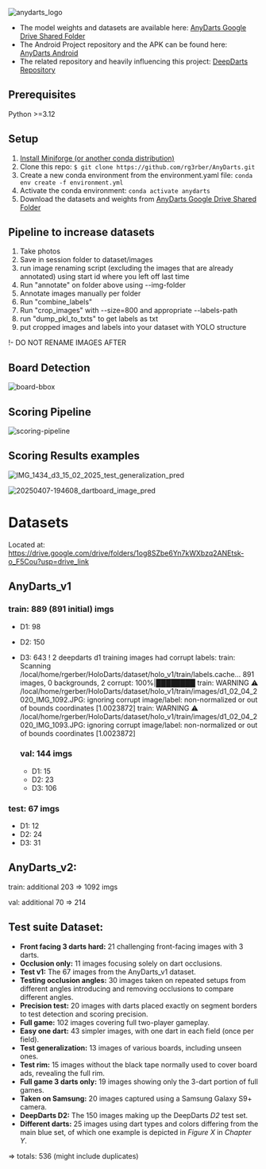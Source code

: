 
![anydarts_logo](https://github.com/user-attachments/assets/ccfae7dd-3321-46b6-a94b-61b34b145d84)

- The model weights and datasets are available here: [AnyDarts Google Drive Shared Folder](https://drive.google.com/drive/folders/1og8SZbe6Yn7kWXbzq2ANEtsk-o_F5Cou?usp=drive_link)
- The Android Project repository and the APK can be found here: [AnyDarts Android](https://github.com/rg3rber/AnyDarts-Android)
- The related repository and heavily influencing this project: [DeepDarts Repository](https://github.com/wmcnally/deep-darts)


## Prerequisites
Python >=3.12

## Setup
1. [Install Miniforge (or another conda distribution)](https://github.com/conda-forge/miniforge)
2. Clone this repo: ```$ git clone https://github.com/rg3rber/AnyDarts.git```
3. Create a new conda environment from the environment.yaml file: ```conda env create -f environment.yml```
4. Activate the conda environment: ```conda activate anydarts```
5. Download the datasets and weights from [AnyDarts Google Drive Shared Folder](https://drive.google.com/drive/folders/1og8SZbe6Yn7kWXbzq2ANEtsk-o_F5Cou?usp=drive_link)

## Pipeline to increase datasets

1. Take photos
2. Save in session folder to dataset/images
3. run image renaming script (excluding the images that are already annotated) using start id where you left off last time
4. Run "annotate" on folder above using --img-folder
5. Annotate images manually per folder
6. Run "combine_labels" 
7. Run "crop_images" with --size=800 and appropriate --labels-path
8. run "dump_pkl_to_txts" to get labels as txt
9. put cropped images and labels into your dataset with YOLO structure

!- DO NOT RENAME IMAGES AFTER

## Board Detection

![board-bbox](https://github.com/user-attachments/assets/dc2f8158-d366-4948-87ad-4460a0d0438b)

## Scoring Pipeline

![scoring-pipeline](https://github.com/user-attachments/assets/01c92796-66b0-4c30-94c6-1302c631391d)

## Scoring Results examples


![IMG_1434_d3_15_02_2025_test_generalization_pred](https://github.com/user-attachments/assets/e9e0976d-9215-4c22-8213-aaa43acc3a90)

![20250407-194608_dartboard_image_pred](https://github.com/user-attachments/assets/1d83cde3-683a-416a-ac99-a6ff43d3cb83)


# Datasets 

Located at: https://drive.google.com/drive/folders/1og8SZbe6Yn7kWXbzq2ANEtsk-o_F5Cou?usp=drive_link

## AnyDarts_v1

### train: 889 (891 initial) imgs
- D1: 98 
- D2: 150 
- D3: 643
! 2 deepdarts d1 training images had corrupt labels: 
train: Scanning /local/home/rgerber/HoloDarts/dataset/holo_v1/train/labels.cache... 891 images, 0 backgrounds, 2 corrupt: 100%|████████
train: WARNING ⚠️ /local/home/rgerber/HoloDarts/dataset/holo_v1/train/images/d1_02_04_2020_IMG_1092.JPG: ignoring corrupt image/label: non-normalized or out of bounds coordinates [1.0023872]
train: WARNING ⚠️ /local/home/rgerber/HoloDarts/dataset/holo_v1/train/images/d1_02_04_2020_IMG_1093.JPG: ignoring corrupt image/label: non-normalized or out of bounds coordinates [1.0023872]

  ### val: 144 imgs
  - D1: 15
  - D2: 23
  - D3: 106
 
### test: 67 imgs
- D1: 12
- D2: 24
- D3: 31

## AnyDarts_v2:

train: additional 203 => 1092 imgs

val: additional 70 => 214

## Test suite Dataset:

- **Front facing 3 darts hard:** 21 challenging front-facing images with 3 darts.
- **Occlusion only:** 11 images focusing solely on dart occlusions.
- **Test v1:** The 67 images from the AnyDarts_v1 dataset.
- **Testing occlusion angles:** 30 images taken on repeated setups from different angles introducing and removing occlusions to compare different angles.
- **Precision test:** 20 images with darts placed exactly on segment borders to test detection and scoring precision.
- **Full game:** 102 images covering full two-player gameplay.
- **Easy one dart:** 43 simpler images, with one dart in each field (once per field).
- **Test generalization:** 13 images of various boards, including unseen ones.
- **Test rim:** 15 images without the black tape normally used to cover board ads, revealing the full rim.
- **Full game 3 darts only:** 19 images showing only the 3-dart portion of full games.
- **Taken on Samsung:** 20 images captured using a Samsung Galaxy S9+ camera.
- **DeepDarts D2:** The 150 images making up the DeepDarts *D2* test set.
- **Different darts:** 25 images using dart types and colors differing from the main blue set, of which one example is depicted in *Figure X* in *Chapter Y*.

=> totals: 536 (might include duplicates) 
  
